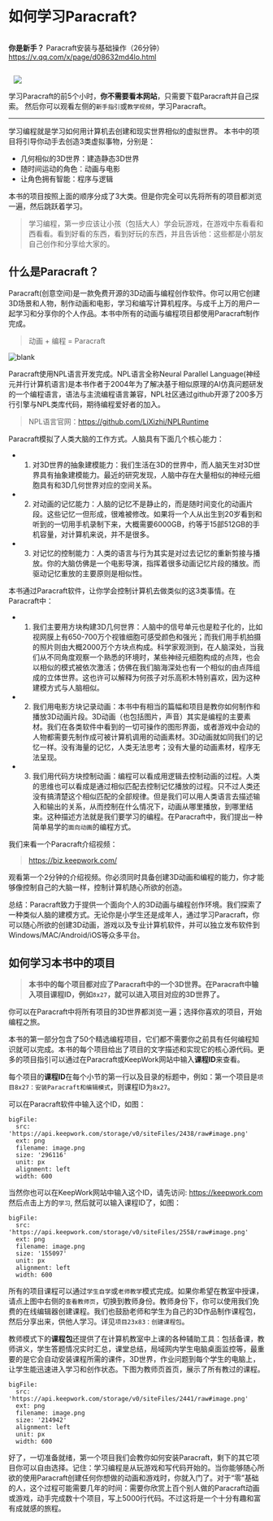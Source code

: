 # 如何学习Paracraft?

<div style="float:left;">
  
**你是新手？**
Paracraft安装与基础操作（26分钟）
https://v.qq.com/x/page/d08632md4lo.html
  
</div>
<div style="float:left;margin-left:10px;">
  
  ![](https://api.keepwork.com/storage/v0/siteFiles/3507/raw#image.png)
  
</div>
<div style="clear:both"/>

学习Paracraft的前5个小时，**你不需要看本网站**，只需要下载Paracraft并自己探索。
然后你可以观看左侧的`新手指引`或`教学视频`，学习Paracraft。

---

学习编程就是学习如何用计算机去创建和现实世界相似的虚拟世界。 
本书中的项目将引导你动手去创造3类虚拟事物，分别是：
- 几何相似的3D世界：建造静态3D世界
- 随时间运动的角色：动画与电影
- 让角色拥有智能：程序与逻辑

本书的项目按照上面的顺序分成了3大类。但是你完全可以先将所有的项目都浏览一遍，然后跳跃着学习。

> 学习编程，第一步应该让小孩（包括大人）学会玩游戏，在游戏中东看看和西看看。看到好看的东西，看到好玩的东西，并且告诉他：这些都是小朋友自己创作和分享给大家的。

## 什么是Paracraft？

Paracraft(创意空间)是一款免费开源的3D动画与编程创作软件。你可以用它创建3D场景和人物，制作动画和电影，学习和编写计算机程序。与成千上万的用户一起学习和分享你的个人作品。本书中所有的动画与编程项目都使用Paracraft制作完成。

> 动画 + 编程 = Paracraft

![blank](https://api.keepwork.com/storage/v0/siteFiles/2675/raw#image.png) 

Paracraft使用NPL语言开发完成。NPL语言全称Neural Parallel Language(神经元并行计算机语言)是本书作者于2004年为了解决基于相似原理的AI仿真问题研发的一个编程语言，语法与主流编程语言兼容，NPL社区通过github开源了200多万行引擎与NPL类库代码，期待编程爱好者的加入。

> NPL语言官网：https://github.com/LiXizhi/NPLRuntime

Paracraft模拟了人类大脑的工作方式。人脑具有下面几个核心能力：
- 1. 对3D世界的抽象建模能力：我们生活在3D的世界中，而人脑天生对3D世界具有抽象建模能力。最近的研究发现，人脑中存在大量相似的神经元细胞具有和3D几何世界对应的空间关系。
- 2. 对动画的记忆能力：人脑的记忆不是静止的，而是随时间变化的动画片段。这些记忆一但形成，很难被修改。如果将一个人从出生到20岁看到和听到的一切用手机录制下来，大概需要6000GB，约等于15部512GB的手机容量，对计算机来说，并不是很多。
- 3. 对记忆的控制能力：人类的语言与行为其实是对过去记忆的重新剪接与播放。你的大脑仿佛是一个电影导演，指挥着很多动画记忆片段的播放。而驱动记忆重放的主要原则是相似性。

本书通过Paracraft软件，让你学会控制计算机去做类似的这3类事情。在Paracraft中：
- 1. 我们主要用方块构建3D几何世界：人脑中的信号单元也是粒子化的，比如视网膜上有650-700万个视锥细胞可感受颜色和强光；而我们用手机拍摄的照片则由大概2000万个方块点构成。科学家观测到，在人脑深处，当我们从不同角度观察一个熟悉的环境时，某些神经元细胞构成的点阵，也会以相似的模式被依次激活；仿佛在我们脑海深处也有一个相似的由点阵组成的立体世界。这也许可以解释为何孩子对乐高积木特别喜欢，因为这种建模方式与人脑相似。
- 2. 我们用电影方块记录动画：本书中有相当的篇幅和项目是教你如何制作和播放3D动画片段。3D动画（也包括图片，声音）其实是编程的主要素材。我们在各类软件中看到的一切可操作的图形界面，或者游戏中会动的人物都需要先制作成可被计算机调用的动画素材。3D动画就如同我们的记忆一样。没有海量的记忆，人类无法思考；没有大量的动画素材，程序无法呈现。 
- 3. 我们用代码方块控制动画：编程可以看成用逻辑去控制动画的过程。人类的思维也可以看成是通过相似匹配去控制记忆播放的过程。只不过人类还没有搞清楚这个相似匹配的全部规律。但是我们可以用人类语言去描述输入和输出的关系，从而控制在什么情况下，动画从哪里播放，到哪里结束。这种描述方法就是我们要学习的编程。在Paracraft中，我们提出一种简单易学的`面向动画`的编程方式。

我们来看一个Paracraft介绍视频：

> https://biz.keepwork.com/

观看第一个2分钟的介绍视频。你必须同时具备创建3D动画和编程的能力，你才能够像控制自己的大脑一样，控制计算机随心所欲的创造。

总结：Paracraft致力于提供一个面向个人的3D动画与编程创作环境。我们探索了一种类似人脑的建模方式。无论你是小学生还是成年人，通过学习Paracraft，你可以随心所欲的创建3D动画，游戏以及专业计算机软件，并可以独立发布软件到Windows/MAC/Android/iOS等众多平台。

## 如何学习本书中的项目

> **本书中的每个项目都对应了Paracraft中的一个3D世界。在Paracraft中输入项目课程ID，例如`8x27`，就可以进入项目对应的3D世界了。**

你可以在Paracraft中将所有项目的3D世界都浏览一遍；选择你喜欢的项目，开始编程之旅。

本书的第一部分包含了50个精选编程项目，它们都不需要你之前具有任何编程知识就可以完成。本书的每个项目给出了项目的文字描述和实现它的核心源代码。更多的项目指引可以通过在Paracraft或KeepWork网站中输入**课程ID**来查看。

每个项目的**课程ID**在每个小节的第一行以及目录的标题中，例如：第一个项目是`项目8x27：安装Paracraft和编辑模式`，则课程ID为`8x27`。

可以在Paracraft软件中输入这个ID，如图：

```@BigFile
bigFile:
  src: 'https://api.keepwork.com/storage/v0/siteFiles/2438/raw#image.png'
  ext: png
  filename: image.png
  size: '296116'
  unit: px
  alignment: left
  width: 600

```

当然你也可以在KeepWork网站中输入这个ID，请先访问: https://keepwork.com
然后点击上方的`学习`, 然后就可以输入课程ID了，如图：
 
```@BigFile
bigFile:
  src: 'https://api.keepwork.com/storage/v0/siteFiles/2558/raw#image.png'
  ext: png
  filename: image.png
  size: '155097'
  unit: px
  alignment: left
  width: 600

```

所有的项目课程可以通过`学生自学`或`老师教学`模式完成。如果你希望在教室中授课，请点上图中右侧的`查看教师页`，切换到教师身份。教师身份下，你可以使用我们免费的在线编辑器创建课程。我们也鼓励老师和学生为自己的3D作品制作课程包，然后分享出来，供他人学习。详见`项目23x83：创建课程包`。

教师模式下的**课程包**还提供了在计算机教室中上课的各种辅助工具：包括备课，教师讲义，学生答题情况实时汇总，课堂总结，局域网内学生电脑桌面监控等，最重要的是它会自动安装课程所需的课件，3D世界，作业问题到每个学生的电脑上，让学生能迅速进入学习和创作状态。下图为教师页首页，展示了所有教过的课程。
 
```@BigFile
bigFile:
  src: 'https://api.keepwork.com/storage/v0/siteFiles/2441/raw#image.png'
  ext: png
  filename: image.png
  size: '214942'
  alignment: left
  unit: px
  width: 600

```

好了，一切准备就绪，第一个项目我们会教你如何安装Paracraft，剩下的其它项目你可以自由选择。记住：学习编程是从玩游戏和写代码开始的。当你能够随心所欲的使用Paracraft创建任何你想做的动画和游戏时，你就入门了。对于“零”基础的人，这个过程可能需要几年的时间：需要你欣赏上百个别人做的Paracraft动画或游戏，动手完成数十个项目，写上5000行代码。不过这将是一个十分有趣和富有成就感的旅程。 
